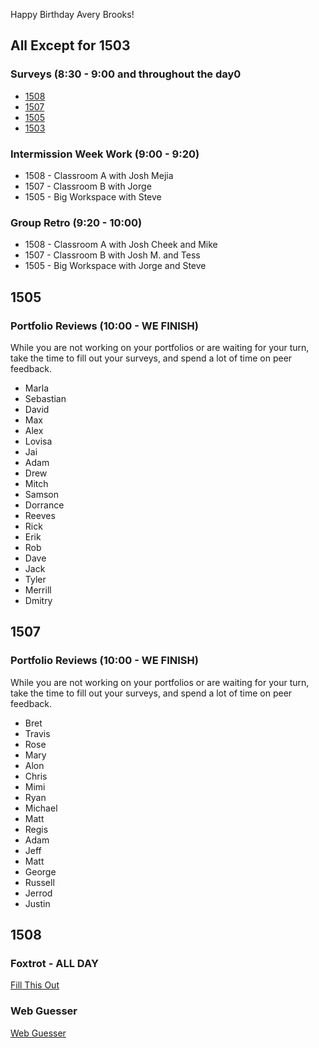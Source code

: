 Happy Birthday Avery Brooks!

## All Except for 1503

### Surveys (8:30 - 9:00 and throughout the day0

* [1508](http://goo.gl/forms/15r2Ter07l)
* [1507](http://goo.gl/forms/8VpkYQTFHL)
* [1505](http://goo.gl/forms/cAKKSS8r5x)
* [1503](http://goo.gl/forms/T46V7AriEt)

### Intermission Week Work (9:00 - 9:20)

* 1508 - Classroom A with Josh Mejia
* 1507 - Classroom B with Jorge
* 1505 - Big Workspace with Steve

### Group Retro (9:20 - 10:00)


* 1508 - Classroom A with Josh Cheek and Mike
* 1507 - Classroom B with Josh M. and Tess
* 1505 - Big Workspace with Jorge and Steve

## 1505 

### Portfolio Reviews (10:00 - WE FINISH)

While you are not working on your portfolios or are waiting for your turn, 
take the time to fill out your surveys, and spend a lot of time on peer feedback.

* Marla 
* Sebastian
* David
* Max
* Alex
* Lovisa
* Jai
* Adam
* Drew
* Mitch
* Samson
* Dorrance
* Reeves
* Rick
* Erik
* Rob
* Dave
* Jack
* Tyler
* Merrill
* Dmitry


## 1507 

### Portfolio Reviews (10:00 - WE FINISH)

While you are not working on your portfolios or are waiting for your turn, 
take the time to fill out your surveys, and spend a lot of time on peer feedback.

* Bret
* Travis
* Rose
* Mary
* Alon
* Chris
* Mimi
* Ryan
* Michael
* Matt
* Regis
* Adam
* Jeff
* Matt
* George
* Russell
* Jerrod
* Justin


## 1508

### Foxtrot - ALL DAY

[Fill This Out](http://goo.gl/forms/yowjzcfr57) 

### Web Guesser	

[Web Guesser](http://tutorials.jumpstartlab.com/projects/web_guesser.html)

